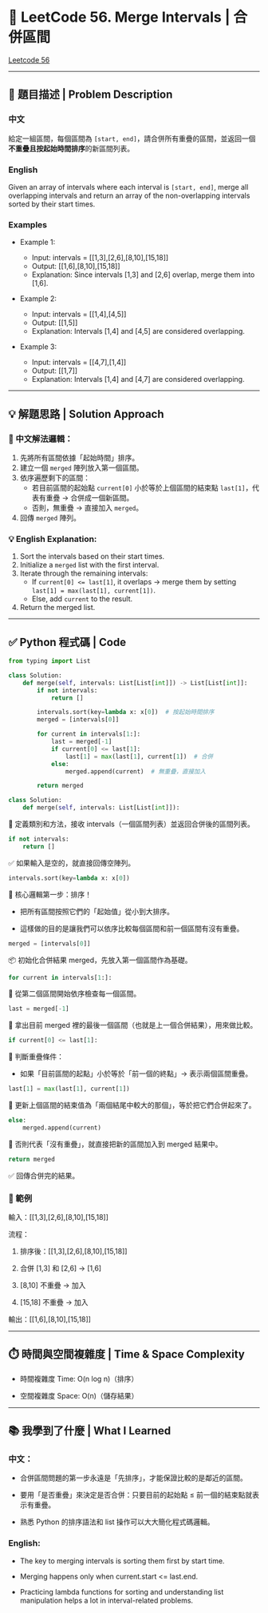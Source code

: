 # 🔢 LeetCode 56. Merge Intervals | 合併區間

[Leetcode 56](https://leetcode.com/problems/merge-intervals/)

---

## 📘 題目描述 | Problem Description
### 中文
給定一組區間，每個區間為 `[start, end]`，請合併所有重疊的區間，並返回一個**不重疊且按起始時間排序**的新區間列表。

### English
Given an array of intervals where each interval is `[start, end]`, merge all overlapping intervals and return an array of the non-overlapping intervals sorted by their start times.

### Examples

- Example 1:

    - Input: intervals = [[1,3],[2,6],[8,10],[15,18]]
    - Output: [[1,6],[8,10],[15,18]]
    - Explanation: Since intervals [1,3] and [2,6] overlap, merge them into [1,6].

- Example 2:

    - Input: intervals = [[1,4],[4,5]]
    - Output: [[1,5]]
    - Explanation: Intervals [1,4] and [4,5] are considered overlapping.

- Example 3:

    - Input: intervals = [[4,7],[1,4]]
    - Output: [[1,7]]
    - Explanation: Intervals [1,4] and [4,7] are considered overlapping.

---

## 💡 解題思路 | Solution Approach

### 🧠 中文解法邏輯：
1. 先將所有區間依據「起始時間」排序。
2. 建立一個 `merged` 陣列放入第一個區間。
3. 依序遍歷剩下的區間：
   - 若目前區間的起始點 `current[0]` 小於等於上個區間的結束點 `last[1]`，代表有重疊 → 合併成一個新區間。
   - 否則，無重疊 → 直接加入 `merged`。
4. 回傳 `merged` 陣列。

### 💡 English Explanation:
1. Sort the intervals based on their start times.
2. Initialize a `merged` list with the first interval.
3. Iterate through the remaining intervals:
   - If `current[0] <= last[1]`, it overlaps → merge them by setting `last[1] = max(last[1], current[1])`.
   - Else, add `current` to the result.
4. Return the merged list.

---

## ✅ Python 程式碼 | Code

```python
from typing import List

class Solution:
    def merge(self, intervals: List[List[int]]) -> List[List[int]]:
        if not intervals:
            return []

        intervals.sort(key=lambda x: x[0])  # 按起始時間排序
        merged = [intervals[0]]

        for current in intervals[1:]:
            last = merged[-1]
            if current[0] <= last[1]:
                last[1] = max(last[1], current[1])  # 合併
            else:
                merged.append(current)  # 無重疊，直接加入

        return merged
```
```python
class Solution:
    def merge(self, intervals: List[List[int]]):
```
🔹 定義類別和方法，接收 intervals（一個區間列表）並返回合併後的區間列表。
```python
if not intervals:
    return []
```
✅ 如果輸入是空的，就直接回傳空陣列。
```python
intervals.sort(key=lambda x: x[0])
```
🧠 核心邏輯第一步：排序！

- 把所有區間按照它們的「起始值」從小到大排序。

- 這樣做的目的是讓我們可以依序比較每個區間和前一個區間有沒有重疊。
```python
merged = [intervals[0]]
```
📦 初始化合併結果 merged，先放入第一個區間作為基礎。
```python
for current in intervals[1:]:
```
🔁 從第二個區間開始依序檢查每一個區間。
```python
last = merged[-1]
```
📌 拿出目前 merged 裡的最後一個區間（也就是上一個合併結果），用來做比較。
```python
if current[0] <= last[1]:
```
🧩 判斷重疊條件：

- 如果「目前區間的起點」小於等於「前一個的終點」→ 表示兩個區間重疊。
```python
last[1] = max(last[1], current[1])
```
🔁 更新上個區間的結束值為「兩個結尾中較大的那個」，等於把它們合併起來了。
```python
else:
    merged.append(current)
```
🧱 否則代表「沒有重疊」，就直接把新的區間加入到 merged 結果中。
```python
return merged
```
✅ 回傳合併完的結果。

### 🧪 範例

輸入：[[1,3],[2,6],[8,10],[15,18]]

流程：

1. 排序後：[[1,3],[2,6],[8,10],[15,18]]

2. 合併 [1,3] 和 [2,6] → [1,6]

3. [8,10] 不重疊 → 加入

4. [15,18] 不重疊 → 加入

輸出：[[1,6],[8,10],[15,18]]


---

## ⏱️ 時間與空間複雜度 | Time & Space Complexity

- 時間複雜度 Time: O(n log n)（排序）

- 空間複雜度 Space: O(n)（儲存結果）

---

## 📚 我學到了什麼 | What I Learned
### 中文：

- 合併區間問題的第一步永遠是「先排序」，才能保證比較的是鄰近的區間。

- 要用「是否重疊」來決定是否合併：只要目前的起始點 ≤ 前一個的結束點就表示有重疊。

- 熟悉 Python 的排序語法和 list 操作可以大大簡化程式碼邏輯。

### English:

- The key to merging intervals is sorting them first by start time.

- Merging happens only when current.start <= last.end.

- Practicing lambda functions for sorting and understanding list manipulation helps a lot in interval-related problems.